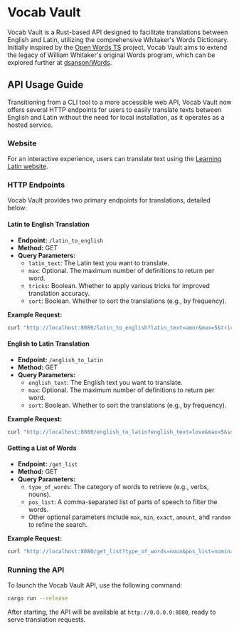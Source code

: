 # Vocab Vault

Vocab Vault is a Rust-based API designed to facilitate translations between English and Latin, utilizing the comprehensive Whitaker's Words Dictionary. Initially inspired by the [Open Words TS](https://github.com/Templar-Development/Open-Words-TS) project, Vocab Vault aims to extend the legacy of William Whitaker's original Words program, which can be explored further at [dsanson/Words](https://github.com/dsanson/Words).

## API Usage Guide

Transitioning from a CLI tool to a more accessible web API, Vocab Vault now offers several HTTP endpoints for users to easily translate texts between English and Latin without the need for local installation, as it operates as a hosted service.

### Website

For an interactive experience, users can translate text using the [Learning Latin website](https://learninglatin.net/translate).

### HTTP Endpoints

Vocab Vault provides two primary endpoints for translations, detailed below:

#### Latin to English Translation

- **Endpoint:** `/latin_to_english`
- **Method:** GET
- **Query Parameters:**
  - `latin_text`: The Latin text you want to translate.
  - `max`: Optional. The maximum number of definitions to return per word.
  - `tricks`: Boolean. Whether to apply various tricks for improved translation accuracy.
  - `sort`: Boolean. Whether to sort the translations (e.g., by frequency).

**Example Request:**

```bash
curl "http://localhost:8080/latin_to_english?latin_text=amor&max=5&tricks=true&sort=true"
```

#### English to Latin Translation

- **Endpoint:** `/english_to_latin`
- **Method:** GET
- **Query Parameters:**
  - `english_text`: The English text you want to translate.
  - `max`: Optional. The maximum number of definitions to return per word.
  - `sort`: Boolean. Whether to sort the translations (e.g., by frequency).

**Example Request:**

```bash
curl "http://localhost:8080/english_to_latin?english_text=love&max=5&sort=true"
```

#### Getting a List of Words

- **Endpoint:** `/get_list`
- **Method:** GET
- **Query Parameters:**
  - `type_of_words`: The category of words to retrieve (e.g., verbs, nouns).
  - `pos_list`: A comma-separated list of parts of speech to filter the words.
  - Other optional parameters include `max`, `min`, `exact`, `amount`, and `random` to refine the search.

**Example Request:**

```bash
curl "http://localhost:8080/get_list?type_of_words=noun&pos_list=nominative,accusative&max=10&random=true"
```

### Running the API

To launch the Vocab Vault API, use the following command:

```bash
cargo run --release
```

After starting, the API will be available at `http://0.0.0.0:8080`, ready to serve translation requests.
